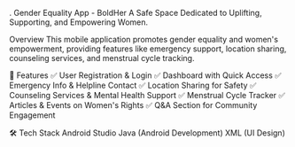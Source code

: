 .
Gender Equality App - BoldHer
A Safe Space Dedicated to Uplifting, Supporting, and Empowering Women.

Overview
This mobile application promotes gender equality and women's empowerment, providing features like emergency support, location sharing, counseling services, and menstrual cycle tracking.

🚀 Features
✅ User Registration & Login
✅ Dashboard with Quick Access
✅ Emergency Info & Helpline Contact
✅ Location Sharing for Safety
✅ Counseling Services & Mental Health Support
✅ Menstrual Cycle Tracker
✅ Articles & Events on Women's Rights
✅ Q&A Section for Community Engagement

🛠 Tech Stack
Android Studio
Java (Android Development)
XML (UI Design)
